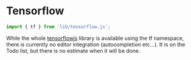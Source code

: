 # Tensorflow

```javascript
import { tf } from 'lib/tensorflow.js';
```

While the whole [tensorflowjs](https://www.tensorflow.org/js) library is available using the tf namespace, there is currently no editor integration (autocompletion etc...). It is on the Todo list, but there is no estimate when it will be done.